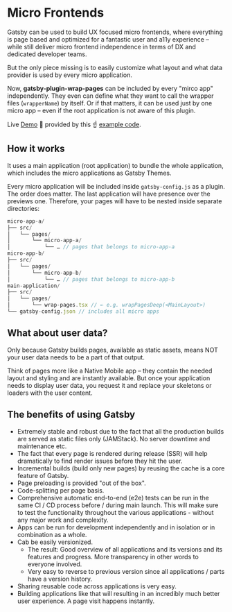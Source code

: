 # Micro Frontends

Gatsby can be used to build UX focused micro frontends, where everything is page based and optimized for a fantastic user and a11y experience – while still deliver micro frontend independence in terms of DX and dedicated developer teams.

But the only piece missing is to easily customize what layout and what data provider is used by every micro application.

Now, **gatsby-plugin-wrap-pages** can be included by every "mirco app" independently. They even can define what they want to call the wrapper files (`wrapperName`) by itself. Or if that matters, it can be used just by one micro app – even if the root application is not aware of this plugin.

Live [Demo](https://tujoworker.github.io/gatsby-plugin-wrap-pages/example-micro-frontends/) 🚀 provided by this ☝️ [example code](https://github.com/tujoworker/gatsby-plugin-wrap-pages/tree/main/example-micro-frontends).

## How it works

It uses a main application (root application) to bundle the whole application, which includes the micro applications as Gatsby Themes.

Every micro application will be included inside `gatsby-config.js` as a plugin. The order does matter. The last application will have presence over the previews one. Therefore, your pages will have to be nested inside separate directories:

```js
micro-app-a/
├── src/
│   └── pages/
│       └── micro-app-a/
│           └── … // pages that belongs to micro-app-a
micro-app-b/
├── src/
│   └── pages/
│       └── micro-app-b/
│           └── … // pages that belongs to micro-app-b
main-application/
├── src/
│   └── pages/
│       └── wrap-pages.tsx // ← e.g. wrapPagesDeep(<MainLayout>)
└── gatsby-config.json // includes all micro apps
```

## What about user data?

Only because Gatsby builds pages, available as static assets, means NOT your user data needs to be a part of that output.

Think of pages more like a Native Mobile app – they contain the needed layout and styling and are instantly available. But once your application needs to display user data, you request it and replace your skeletons or loaders with the user content.

## The benefits of using Gatsby

- Extremely stable and robust due to the fact that all the production builds are served as static files only (JAMStack). No server downtime and maintenance etc.
- The fact that every page is rendered during release (SSR) will help dramatically to find render issues before they hit the user.
- Incremental builds (build only new pages) by reusing the cache is a core feature of Gatsby.
- Page preloading is provided "out of the box".
- Code-splitting per page basis.
- Comprehensive automatic end-to-end (e2e) tests can be run in the same CI / CD process before / during main launch. This will make sure to test the functionality throughout the various applications - without any major work and complexity.
- Apps can be run for development independently and in isolation or in combination as a whole.
- Cab be easily versionized.
  - The result: Good overview of all applications and its versions and its features and progress. More transparency in other words to everyone involved.
  - Very easy to reverse to previous version since all applications / parts have a version history.
- Sharing reusable code across applications is very easy.
- Building applications like that will resulting in an incredibly much better user experience. A page visit happens instantly.

